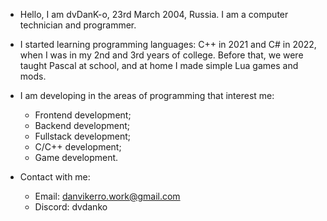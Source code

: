 - Hello, I am dvDanK-o, 23rd March 2004, Russia.
I am a computer technician and programmer.

- I started learning programming languages: C++ in 2021 and C# in 2022, when I was in my 2nd and 3rd years of college.
Before that, we were taught Pascal at school, and at home I made simple Lua games and mods.

- I am developing in the areas of programming that interest me:
  * Frontend development;
  * Backend development;
  * Fullstack development;
  * C/C++ development;
  * Game development.

- Contact with me:
  * Email: danvikerro.work@gmail.com
  * Discord: dvdanko

<!---
dvdanko/dvdanko is a ✨ special ✨ repository because its `README.md` (this file) appears on your GitHub profile.
You can click the Preview link to take a look at your changes.
--->
